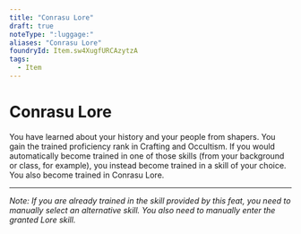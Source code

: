 ```yaml
---
title: "Conrasu Lore"
draft: true
noteType: ":luggage:"
aliases: "Conrasu Lore"
foundryId: Item.sw4XugfURCAzytzA
tags:
  - Item
---
```


# Conrasu Lore

You have learned about your history and your people from shapers. You gain the trained proficiency rank in Crafting and Occultism. If you would automatically become trained in one of those skills (from your background or class, for example), you instead become trained in a skill of your choice. You also become trained in Conrasu Lore.

* * *

_Note: If you are already trained in the skill provided by this feat, you need to manually select an alternative skill. You also need to manually enter the granted Lore skill._

